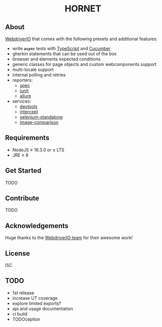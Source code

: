 <!-- markdownlint-disable MD033 -->
<h1 align="center">HORNET</h1>

## About

[WebdriverIO](https://webdriver.io/) that comes with the following presets and additional features:

- write _**`async`**_ tests with [TypeScript](https://www.typescriptlang.org/docs/handbook/modules.html) and [Cucumber](https://cucumber.io/docs/guides/overview/)
- gherkin statements that can be used out of the box
- browser and elements expected conditions
- generic classes for page objects and custom webcomponents support
- multi-locale support
- internal polling and retries
- reporters:
  - [spec](https://webdriver.io/docs/spec-reporter/)
  - [junit](https://webdriver.io/docs/junit-reporter/)
  - [allure](https://webdriver.io/docs/allure-reporter/)
- services:
  - [devtools](https://webdriver.io/docs/devtools-service/)
  - [intercept](https://webdriver.io/docs/wdio-intercept-service/)
  - [selenium-standalone](https://webdriver.io/docs/selenium-standalone-service/)
  - [image-comparison](https://webdriver.io/docs/wdio-image-comparison-service/)

## Requirements

- NodeJS ≥ 16.3.0 or ≤ LTS
- JRE ≥ 8

## Get Started

TODO

## Contribute

TODO

## Acknowledgements

Huge thanks to the [WebdriverIO team](https://github.com/webdriverio/webdriverio/blob/master/AUTHORS.md) for their awesome work!

## License

ISC

## TODO

- 1st release
- increase UT coverage
- explore limited exports?
- api and usage documentation
- ci build
- TODOception
